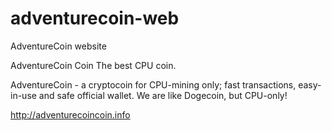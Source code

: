 # adventurecoin-web
AdventureCoin website

AdventureCoin Coin
The best CPU coin.

AdventureCoin - a cryptocoin for CPU-mining only; 
fast transactions, easy-in-use and safe official wallet. We are like Dogecoin, but CPU-only!

http://adventurecoincoin.info
